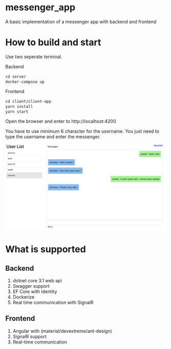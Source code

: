 # messenger_app
A basic implementation of a messenger app with backend and frontend

# How to build and start

Use two seperate terminal.

Backend
```
cd server
docker-compose up
```

Frontend
```
cd client/client-app
yarn install
yarn start
```

Open the browser and enter to http://localhost:4200

You have to use minimum 6 character for the username. You just need to type the username and enter the messenger.

![Screen1](assets/screen1.png)

# What is supported

## Backend

1. dotnet core 3.1 web api
2. Swagger support
3. EF Core with Identity
4. Dockerize
5. Real time communication with SignalR

## Frontend

1. Angular with (material/devextreme/ant-design)
2. SignalR support
3. Real-time communication